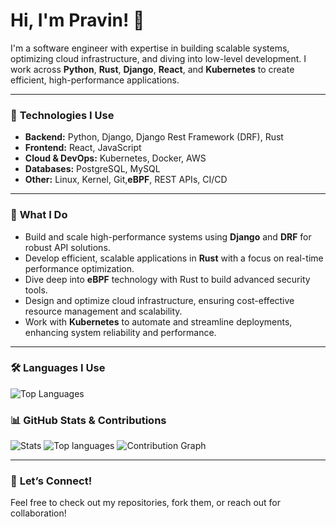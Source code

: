 # Hi, I'm Pravin! 👋

I'm a software engineer with expertise in building scalable systems, optimizing cloud infrastructure, and diving into low-level development. I work across **Python**, **Rust**, **Django**, **React**, and **Kubernetes** to create efficient, high-performance applications.

---

### 🚀 **Technologies I Use**

- **Backend:** Python, Django, Django Rest Framework (DRF), Rust  
- **Frontend:** React, JavaScript  
- **Cloud & DevOps:** Kubernetes, Docker, AWS  
- **Databases:** PostgreSQL, MySQL
- **Other:** Linux, Kernel, Git,**eBPF**, REST APIs, CI/CD

---

### 💼 **What I Do**

- Build and scale high-performance systems using **Django** and **DRF** for robust API solutions.
- Develop efficient, scalable applications in **Rust** with a focus on real-time performance optimization.
- Dive deep into **eBPF** technology with Rust to build advanced security tools.
- Design and optimize cloud infrastructure, ensuring cost-effective resource management and scalability.
- Work with **Kubernetes** to automate and streamline deployments, enhancing system reliability and performance.

---

### 🛠️ **Languages I Use**

![Top Languages](https://github-readme-stats.vercel.app/api/top-langs/?username=p-r-a-v-i-n&layout=compact&theme=radical)


### 📊 **GitHub Stats & Contributions**
![Stats](http://github-profile-summary-cards.vercel.app/api/cards/stats?username=p-r-a-v-i-n&theme=github_dark) ![Top languages](http://github-profile-summary-cards.vercel.app/api/cards/most-commit-language?username=p-r-a-v-i-n&theme=github_dark)
![Contribution Graph](http://github-profile-summary-cards.vercel.app/api/cards/profile-details?username=p-r-a-v-i-n&theme=github_dark)

---
### 💬 **Let’s Connect!**

Feel free to check out my repositories, fork them, or reach out for collaboration!
